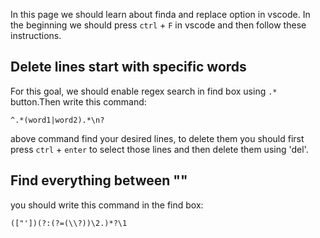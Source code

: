 In this page we should learn about finda and replace option in vscode. In the beginning we should press `ctrl` + `F` in vscode and then follow these instructions.


## Delete lines start with specific words
For this goal, we should enable regex search in find box using `.*` button.Then write this command:

```
^.*(word1|word2).*\n?
```
above command find your desired lines, to delete them you should first press `ctrl` + `enter` to select those lines and then delete them using 'del'.


## Find everything between ""
you should write this command in the find box:

```
(["'])(?:(?=(\\?))\2.)*?\1
```
